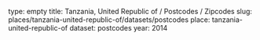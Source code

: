 type: empty
title: Tanzania, United Republic of / Postcodes / Zipcodes
slug: places/tanzania-united-republic-of/datasets/postcodes
place: tanzania-united-republic-of
dataset: postcodes
year: 2014
